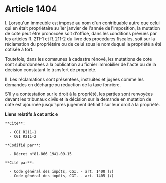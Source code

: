 # Article 1404

I. Lorsqu'un immeuble est imposé au nom d'un contribuable autre que celui qui en était propriétaire au 1er janvier de l'année
de l'imposition, la mutation de cote peut être prononcée soit d'office, dans les conditions prévues par les articles R. 211-1
et R. 211-2 du livre des procédures fiscales, soit sur la réclamation du propriétaire ou de celui sous le nom duquel la
propriété a été cotisée à tort.

Toutefois, dans les communes à cadastre rénové, les mutations de cote sont subordonnées à la publication au fichier
immobilier de l'acte ou de la décision constatant le transfert de propriété.

II. Les réclamations sont présentées, instruites et jugées comme les demandes en décharge ou réduction de la taxe foncière.

S'il y a contestation sur le droit à la propriété, les parties sont renvoyées devant les tribunaux civils et la décision sur
la demande en mutation de cote est ajournée jusqu'après jugement définitif sur leur droit à la propriété.

**Liens relatifs à cet article**

	**Cite**:

	  - CGI R211-1
	  - CGI R211-2

	**Codifié par**:

	  - Décret n°81-866 1981-09-15

	**Cité par**:

	  - Code général des impôts, CGI. - art. 1400 (V)
	  - Code général des impôts, CGI. - art. 1405 (V)
